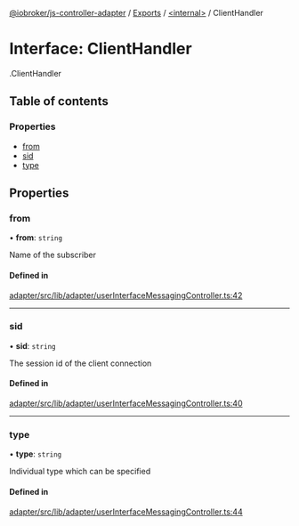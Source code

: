 [@iobroker/js-controller-adapter](../README.md) / [Exports](../modules.md) / [<internal\>](../modules/internal_.md) / ClientHandler

# Interface: ClientHandler

[<internal>](../modules/internal_.md).ClientHandler

## Table of contents

### Properties

- [from](internal_.ClientHandler.md#from)
- [sid](internal_.ClientHandler.md#sid)
- [type](internal_.ClientHandler.md#type)

## Properties

### from

• **from**: `string`

Name of the subscriber

#### Defined in

[adapter/src/lib/adapter/userInterfaceMessagingController.ts:42](https://github.com/ioBroker/ioBroker.js-controller/blob/0b3c6e0e/packages/adapter/src/lib/adapter/userInterfaceMessagingController.ts#L42)

___

### sid

• **sid**: `string`

The session id of the client connection

#### Defined in

[adapter/src/lib/adapter/userInterfaceMessagingController.ts:40](https://github.com/ioBroker/ioBroker.js-controller/blob/0b3c6e0e/packages/adapter/src/lib/adapter/userInterfaceMessagingController.ts#L40)

___

### type

• **type**: `string`

Individual type which can be specified

#### Defined in

[adapter/src/lib/adapter/userInterfaceMessagingController.ts:44](https://github.com/ioBroker/ioBroker.js-controller/blob/0b3c6e0e/packages/adapter/src/lib/adapter/userInterfaceMessagingController.ts#L44)
